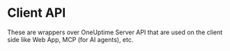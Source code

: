 # Client API

These are wrappers over OneUptime Server API that are used on the client side like Web App, MCP (for AI agents), etc. 